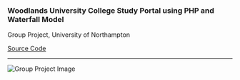 ### Woodlands University College Study Portal using PHP and Waterfall Model
Group Project, University of Northampton

<a href = "https://github.com/DiwasLamsal/WUCWebPortal/tree/master/GroupProject" target="_blank"> Source Code </a>
<hr>
<img alt = "Group Project Image"  src = "https://raw.githubusercontent.com/DiwasLamsal/WUCWebPortal/master/GroupProject/WUC-iPhone.png">
